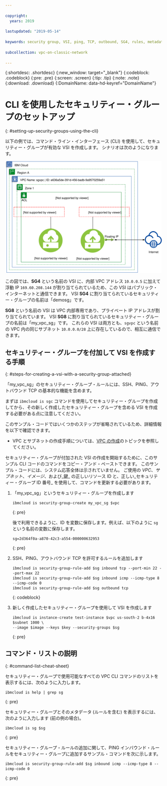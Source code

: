 ```yaml
---

copyright:
  years: 2019

lastupdated: "2019-05-14"

keywords: security group, VSI, ping, TCP, outbound, SG4, rules, metadata, setting up

subcollection: vpc-on-classic-network

---
```


{:shortdesc: .shortdesc}
{:new_window: target="_blank"}
{:codeblock: .codeblock}
{:pre: .pre}
{:screen: .screen}
{:tip: .tip}
{:note: .note}
{:download: .download}
{:DomainName: data-hd-keyref="DomainName"}

# CLI を使用したセキュリティー・グループのセットアップ
{: #setting-up-security-groups-using-the-cli}

以下の例では、コマンド・ライン・インターフェース (CLI) を使用して、セキュリティー・グループが有効な VSI を作成します。 シナリオは次のようになります。

![IBM VPC のセキュリティー・グループ](images/security-groups-schematic.svg "IBM VPC のセキュリティー・グループ")

この図では、**SG4** という名前の VSI に、内部 VPC アドレス `10.0.0.5` に加えて浮動 IP `169.60.208.144` が割り当てられているため、この VSI はパブリック・インターネットと通信できます。 VSI **SG4** に割り当てられているセキュリティー・グループの名前は「demosg」です。

**SG8** という名前の VSI は VPC 内部専用であり、プライベート IP アドレスが割り当てられています。 VSI **SG8** に割り当てられているセキュリティー・グループの名前は「my_vpc_sg」です。 これらの VSI は両方とも、`sgvpc` という名前の VPC 内の同じサブネット `10.0.0.0/28` 上に存在しているので、相互に通信できます。

## セキュリティー・グループを付加して VSI を作成する手順
{: #steps-for-creating-a-vsi-with-a-security-group-attached}

「my_vpc_sg」のセキュリティー・グループ・ルールには、SSH、PING、アウトバウンド TCP の基本的な機能を含めます。

まずは `ibmcloud is sgc` コマンドを使用してセキュリティー・グループを作成してから、その新しく作成したセキュリティー・グループを含める VSI を作成する必要がある点に注意してください。

このサンプル・コードではいくつかのステップが省略されているため、詳細情報を以下で確認できます。

 * VPC とサブネットの作成手順については、[VPC の作成](/docs/vpc-on-classic?topic=vpc-on-classic-creating-a-vpc-using-the-ibm-cloud-cli)のトピックを参照してください。

セキュリティー・グループが付加された VSI の作成を開始するために、このサンプル CLI コードのコマンドをコピー・アンド・ペーストできます。 このサンプル・コードには、システム応答全体は示されていません。 ご使用の _VPC_、_サブネット_、_イメージ_、および_鍵_ の正しいリソース ID と、正しい_セキュリティー・グループ ID 番号_ を使用して、コマンドを更新する必要があります。

1. 「my_vpc_sg」というセキュリティー・グループを作成します

   ```
   ibmcloud is security-group-create my_vpc_sg $vpc
   ```
   {: pre}

   後で利用できるように、ID を変数に保存します。例えば、以下のように `sg` という名前の変数に保存します。

   ```
   sg=2d364f0a-a870-42c3-a554-000000632953
   ```
   {: pre}

2. SSH、PING、アウトバウンド TCP を許可するルールを追加します

   ```
   ibmcloud is security-group-rule-add $sg inbound tcp --port-min 22 --port-max 22
   ibmcloud is security-group-rule-add $sg inbound icmp --icmp-type 8 --icmp-code 0
   ibmcloud is security-group-rule-add $sg outbound tcp
   ```
   {: codeblock}

3. 新しく作成したセキュリティー・グループを使用して VSI を作成します

   ```
   ibmcloud is instance-create test-instance $vpc us-south-2 b-4x16 $subnet 1000 \
   --image $image --keys $key --security-groups $sg
   ```
   {: pre}

## コマンド・リストの説明
{: #command-list-cheat-sheet}

セキュリティー・グループで使用可能なすべての VPC CLI コマンドのリストを表示するには、次のように入力します。

```
ibmcloud is help | grep sg
```
{: pre}

セキュリティー・グループとそのメタデータ (ルールを含む) を表示するには、次のように入力します (前の例の場合)。

```
ibmcloud is sg $sg
```
{: pre}

セキュリティー・グループ・ルールの追加に関して、PING インバウンド・ルールをセキュリティー・グループに追加するサンプル・コマンドを次に示します。

```
ibmcloud is security-group-rule-add $sg inbound icmp --icmp-type 8 --icmp-code 0

```
{: pre}
